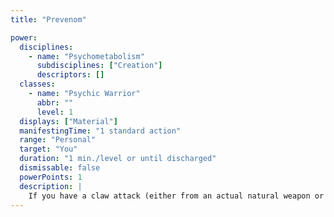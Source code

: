 ```yaml
---
title: "Prevenom"

power:
  disciplines:
    - name: "Psychometabolism"
      subdisciplines: ["Creation"]
      descriptors: []
  classes:
    - name: "Psychic Warrior"
      abbr: ""
      level: 1
  displays: ["Material"]
  manifestingTime: "1 standard action"
  range: "Personal"
  target: "You"
  duration: "1 min./level or until discharged"
  dismissable: false
  powerPoints: 1
  description: |
    If you have a claw attack (either from an actual natural weapon or from an effect such as claws of the beast), you can use this power to produce a mild venom that coats one of your claws. On your next successful melee attack, the venom deals 2 points of Constitution damage. A target struck by the poison can make a Fortitude save (DC 10 +
---
```

